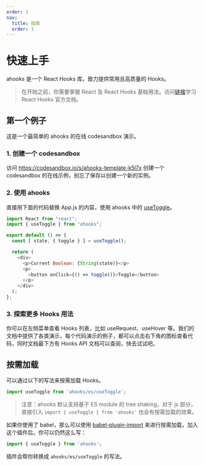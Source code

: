 ```yaml
---
order: 1
nav:
  title: 指南
  order: 1
---
```


# 快速上手

ahooks 是一个 React Hooks 库，致力提供常用且高质量的 Hooks。

> 在开始之前，你需要掌握 React 及 React Hooks 基础用法。访问[链接](https://zh-hans.reactjs.org/docs/hooks-intro.html)学习 React Hooks 官方文档。

## 第一个例子

这是一个最简单的 ahooks 的在线 codesandbox 演示。

### 1. 创建一个 codesandbox

访问 https://codesandbox.io/s/ahooks-template-k5l7x 创建一个 codesandbox 的在线示例，别忘了保存以创建一个新的实例。

### 2. 使用 ahooks

直接用下面的代码替换 App.js 的内容，使用 ahooks 中的 [useToggle](/zh-CN/state/use-toggle)。

```javascript
import React from "react";
import { useToggle } from "ahooks";

export default () => {
  const [ state, { toggle } ] = useToggle();

  return (
    <div>
      <p>Current Boolean: {String(state)}</p>
      <p>
        <button onClick={() => toggle()}>Toggle</button>
      </p>
    </div>
  );
};
```

### 3. 探索更多 Hooks 用法

你可以在左侧菜单查看 Hooks 列表，比如 useRequest、useHover 等。我们的文档中提供了各类演示，每个代码演示的例子，都可以点击右下角的图标查看代码，同时文档最下方有 Hooks API 文档可以查阅，快去试试吧。


## 按需加载

可以通过以下的写法来按需加载 Hooks。

```javascript
import useToggle from 'ahooks/es/useToggle';
```

> 注意：ahooks 默认支持基于 ES module 的 tree shaking，对于 js 部分，直接引入 `import { useToggle } from 'ahooks'` 也会有按需加载的效果。

如果你使用了 babel，那么可以使用 [babel-plugin-import](https://github.com/ant-design/babel-plugin-import) 来进行按需加载，加入这个插件后。你可以仍然这么写：

```javascript
import { useToggle } from 'ahooks';
```

插件会帮你转换成 `ahooks/es/useToggle` 的写法。

